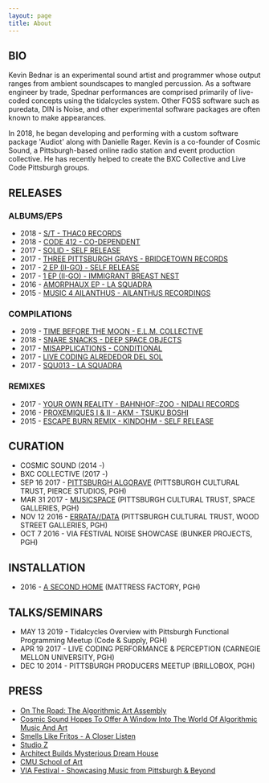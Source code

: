 ```yaml
---
layout: page
title: About
---
```


## BIO
Kevin Bednar is an experimental sound artist and programmer whose output ranges from ambient soundscapes to mangled percussion.  As a software engineer by trade, Spednar performances are comprised primarily of live-coded concepts using the tidalcycles system.  Other FOSS software such as puredata, DIN is Noise, and other experimental software packages are often known to make appearances.

In 2018, he began developing and performing with a custom software package 'Audiot' along with Danielle Rager. Kevin is a co-founder of Cosmic Sound, a Pittsburgh-based online radio station and event production collective. He has recently helped to create the BXC Collective and Live Code Pittsburgh groups.

## RELEASES
### ALBUMS/EPS
- 2018 - [S/T - THAC0 RECORDS](https://thac0records.bandcamp.com/album/spednar)
- 2018 - [CODE 412 - CO-DEPENDENT](https://co-dependent.bandcamp.com/album/code412)
- 2017 - [SOLID - SELF RELEASE](https://spednar.bandcamp.com/album/solid)
- 2017 - [THREE PITTSBURGH GRAYS - BRIDGETOWN RECORDS](https://bridgetownrecords.bandcamp.com/album/three-pittsburgh-grays)
- 2017 - [2 EP (II-GO) - SELF RELEASE](https://ii-go.bandcamp.com/album/2-ep)
- 2017 - [1 EP (II-GO) - IMMIGRANT BREAST NEST](https://immigrantbreastnest.com/album/1-ep)
- 2016 - [AMORPHAUX EP - LA SQUADRA](https://la-squadra.bandcamp.com/album/amorphaux-ep-squ004)
- 2015 - [MUSIC 4 AILANTHUS - AILANTHUS RECORDINGS](https://ailanthusrecordings.bandcamp.com/album/music-4-ailanthus)

### COMPILATIONS
- 2019 - [TIME BEFORE THE MOON - E.L.M. COLLECTIVE](https://elmc.bandcamp.com/album/time-before-the-moon)
- 2018 - [SNARE SNACKS - DEEP SPACE OBJECTS](https://deepspaceobjects.bandcamp.com/album/snare-snacks)
- 2017 - [MISAPPLICATIONS - CONDITIONAL](https://shop.conditional.club/album/misapplications)
- 2017 - [LIVE CODING ALREDEDOR DEL SOL](https://iclc2017.bandcamp.com/releases)
- 2017 - [SQU013 - LA SQUADRA](https://la-squadra.bandcamp.com/album/remix-album-squ013)

### REMIXES
- 2017 - [YOUR OWN REALITY - BAHNHOF::ZOO - NIDALI RECORDS](https://www.youtube.com/watch?v=ND2g3Vh8n4w)
- 2016 - [PROXEMIQUES I & II - AKM - TSUKU BOSHI](https://boomkat.com/products/proxemiques-i)
- 2015 - [ESCAPE BURN REMIX - KINDOHM - SELF RELEASE](https://kindohm.bandcamp.com/album/expedition)

## CURATION
- COSMIC SOUND (2014 -)
- BXC COLLECTIVE (2017 -)
- SEP 16 2017 - [PITTSBURGH ALGORAVE](https://trustarts.org/event/13372/pittsburgh-algorave) (PITTSBURGH CULTURAL TRUST, PIERCE STUDIOS, PGH)
- MAR 31 2017 - [MUSICSPACE](https://trustarts.org/event/12256/musicspace-with-en-eetchis-thoughtform-diaphony-plus-rew) (PITTSBURGH CULTURAL TRUST, SPACE GALLERIES, PGH)
- NOV 12 2016 - [ERRATA//DATA](http://woodstreetgalleries.org/portfolio-view/cosmic-sound-presents-erratadata-featuring-blaerg-and-more/) (PITTSBURGH CULTURAL TRUST, WOOD STREET GALLERIES, PGH)
- OCT 7 2016 - VIA FESTIVAL NOISE SHOWCASE (BUNKER PROJECTS, PGH)

## INSTALLATION
- 2016 - [A SECOND HOME](https://mattress.org/archive/index.php/Detail/collections/1425) (MATTRESS FACTORY, PGH)

## TALKS/SEMINARS
- MAY 13 2019 - Tidalcycles Overview with Pittsburgh Functional Programming Meetup (Code & Supply, PGH)
- APR 19 2017 - LIVE CODING PERFORMANCE & PERCEPTION (CARNEGIE MELLON UNIVERSITY, PGH)
- DEC 10 2014 - PITTSBURGH PRODUCERS MEETUP (BRILLOBOX, PGH)

## PRESS
- [On The Road: The Algorithmic Art Assembly](https://cycling74.com/articles/on-the-road-the-algorithmic-art-assembly)
- [Cosmic Sound Hopes To Offer A Window Into The World Of Algorithmic Music And Art](https://www.pittsburghcurrent.com/cosmic-sound-algorithmic-music/)
- [Smells Like Fritos - A Closer Listen](https://acloserlisten.com/2018/08/16/lcnl-098-dxgpvwz-smells-like-fritos-mix/)
- [Studio Z](http://www.studiozstpaul.com/blog/nada-presents-spednar-rew-and-local-artists)
- [Architect Builds Mysterious Dream House](https://www.vice.com/en_us/article/pgqnxg/architect-builds-mysterious-dreamland-inside-house)
- [CMU School of Art](http://www.art.cmu.edu/news/alumni-news/char-stiles-bcsa-18-and-rachel-wagner-bfa-13-present-a-v-performance-at-the-mattress-factory/)
- [VIA Festival - Showcasing Music from Pittsburgh & Beyond](https://www.nextpittsburgh.com/events/via-festival-showcases-cutting-edge-music-and-art-from-pittsburgh-and-beyond/)
